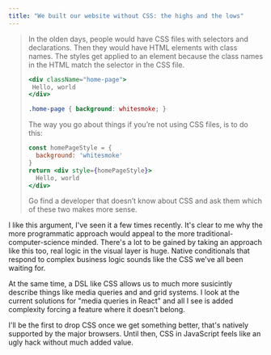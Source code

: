 ```yaml
---
title: "We built our website without CSS: the highs and the lows"
---
```


> In the olden days, people would have CSS files with selectors and declarations. Then they would have HTML elements with class names. The styles get applied to an element because the class names in the HTML match the selector in the CSS file.
>
> ```jsx
> <div className="home-page">
>  Hello, world
> </div>
> ```
>
> ```css
> .home-page { background: whitesmoke; }
> ```
>
> The way you go about things if you’re not using CSS files, is to do this:
>
> ```jsx
> const homePageStyle = {
>   background: 'whitesmoke'
> }
> return <div style={homePageStyle}>
>   Hello, world
> </div>
> ```
>
> Go find a developer that doesn’t know about CSS and ask them which of these two makes more sense.

I like this argument, I've seen it a few times recently. It's clear to me why the more programmatic approach would appeal to the more traditional-computer-science minded. There's a lot to be gained by taking an approach like this too, real logic in the visual layer is huge. Native conditionals that respond to complex business logic sounds like the CSS we've all been waiting for.

At the same time, a DSL like CSS allows us to much more susicintly describe things like media queries and and grid systems. I look at the current solutions for "media queries in React" and all I see is added complexity forcing a feature where it doesn't belong.

I'll be the first to drop CSS once we get something better, that's natively supported by the major browsers. Until then, CSS in JavaScript feels like an ugly hack without much added value.
